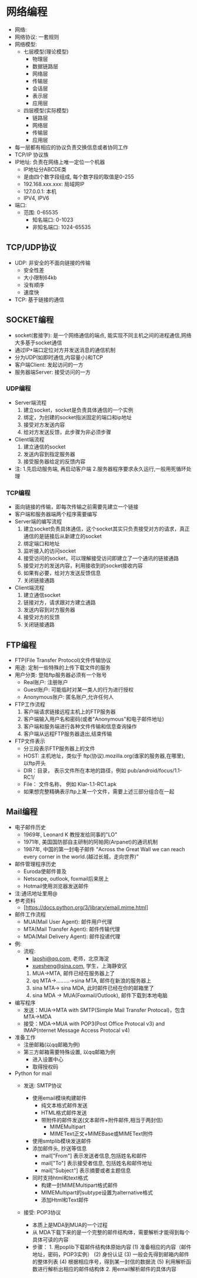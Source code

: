 # 网络编程
- 网络: 
- 网络协议: 一套规则
- 网络模型:
   - 七层模型(理论模型)
      - 物理层
      - 数据链路层
      - 网络层
      - 传输层
      - 会话层
      - 表示层
      - 应用层
   - 四层模型(实际模型)
      - 链路层
      - 网络层
      - 传输层
      - 应用层
- 每一层都有相应的协议负责交换信息或者协同工作
- TCP/IP 协议族
- IP地址: 负责在网络上唯一定位一个机器
   - IP地址分ABCDE类
   - 是由四个数字段组成, 每个数字段的取值是0-255
   - 192.168.xxx.xxx: 局域网IP
   - 127.0.0.1: 本机
   - IPV4, IPV6
- 端口: 
   - 范围: 0-65535
      - 知名端口: 0-1023
      - 非知名端口: 1024-65535
## TCP/UDP协议
- UDP: 非安全的不面向链接的传输
   - 安全性差
   - 大小限制64kb
   - 没有顺序
   - 速度快
- TCP: 基于链接的通信
## SOCKET编程
- socket(套接字): 是一个网络通信的端点, 能实现不同主机之间的进程通信,网络大多基于socket通信
- 通过IP+端口定位对方并发送消息的通信机制
- 分为UDP(如即时通信,内容量小)和TCP 
- 客户端Client: 发起访问的一方
- 服务器端Server: 接受访问的一方
### UDP编程
- Server端流程
    1. 建立socket，socket是负责具体通信的一个实例
    2. 绑定，为创建的socket指派固定的端口和ip地址
    3. 接受对方发送内容
    4. 给对方发送反馈，此步骤为非必须步骤
- Client端流程
    1. 建立通信的socket
    2. 发送内容到指定服务器
    3. 接受服务器给定的反馈内容
- 注: 1.先启动服务端, 再启动客户端
      2.服务器程序要求永久运行,一般用死循环处理
### TCP编程
- 面向链接的传输，即每次传输之前需要先建立一个链接
- 客户端和服务器端两个程序需要编写
- Server端的编写流程
     1. 建立socket负责具体通信，这个socket其实只负责接受对方的请求，真正通信的是链接后从新建立的socket
     2. 绑定端口和地址
     3. 监听接入的访问socket
     4. 接受访问的socket，可以理解接受访问即建立了一个通讯的链接通路
     5. 接受对方的发送内容，利用接收到的socket接收内容
     6. 如果有必要，给对方发送反馈信息
     7. 关闭链接通路
- Client端流程
     1. 建立通信socket
     2. 链接对方，请求跟对方建立通路
     3. 发送内容到对方服务器
     4. 接受对方的反馈
     5. 关闭链接通路
## FTP编程
- FTP(File Transfer Protocol)文件传输协议
- 用途: 定制一些特殊的上传下载文件的服务
- 用户分类: 登陆ftp服务器必须有一个账号
   - Real账户: 注册账户
   - Guest账户: 可能临时对某一类人的行为进行授权
   - Anonymous账户: 匿名账户,允许任何人
- FTP工作流程
   1. 客户端请求链接远程主机上的FTP服务器
   2. 客户端输入用户名和密码(或者"Anonymous"和电子邮件地址)
   3. 客户端和服务端进行各种文件传输和信息查询操作
   4. 客户端从远程FTP服务器退出,结束传输
- FTP文件表示
   - 分三段表示FTP服务器上的文件
   - HOST: 主机地址，类似于 ftp(协议).mozilla.org(谁家的服务器,在哪里), 以ftp开头
   - DIR：目录， 表示文件所在本地的路径，例如 pub/android/focus/1.1-RC1/ 
   - File： 文件名称， 例如 Klar-1.1-RC1.apk
   - 如果想完整精确表示ftp上某一个文件，需要上述三部分组合在一起
## Mail编程
- 电子邮件历史
   - 1969年, Leonard K 教授发给同事的"LO"
   - 1971年, 美国国防部自主研制的阿帕网(Arpanet)的通讯机制 
   - 1987年, 中国的第一封电子邮件
     “Across the Great Wall we can reach every corner in the world.(越过长城，走向世界)”
- 邮件管理程序历史
   - Euroda使邮件普及
   - Netscape, outlook, foxmail后来居上 
   - Hotmail使用浏览器发送邮件
- 注:通讯地址里用@  
- 参考资料
   - [https://docs.python.org/3/library/email.mime.html]  
- 邮件工作流程   
   - MUA(Mail User Agent): 邮件用户代理
   - MTA(Mail Transfer Agent): 邮件传输代理
   - MDA(Mail Delivery Agent): 邮件投递代理
- 例:
   - 流程:
       - laoshi@qq.com, 老师，北京海淀
       - xuesheng@sina.com, 学生，上海静安区
       1. MUA->MTA, 邮件已经在服务器上了
       2. qq MTA->.........->sina MTA, 邮件在新浪的服务器上
       3. sina MTA-> sina MDA, 此时邮件已经在你的邮箱里了
       4. sina MDA -> MUA(Foxmail/Outlook), 邮件下载到本地电脑
- 编写程序
   - 发送：MUA->MTA with SMTP(Simple Mail Transfer Protocal)，包含MTA->MDA
   - 接受：MDA->MUA with POP3(Post Office Protocal v3) and IMAP(nternet Message Access Protocal v4)
- 准备工作
   - 注册邮箱(以qq邮箱为例)
   - 第三方邮箱需要特殊设置, 以qq邮箱为例
      - 进入设置中心
      - 取得授权码 
- Python for mail
   - 发送: SMTP协议
      - 使用email模块构建邮件
         - 纯文本格式邮件发送
         - HTML格式邮件发送
         - 带附件的邮件发送(文本邮件+附件邮件,相当于两封信)
            - MIMEMultipart
            - MIMEText正文+MIMEBase或MIMEText附件
      - 使用smtplib模块发送邮件
      - 添加邮件头, 抄送等信息
         - mail["From"] 表示发送者信息,包括姓名和邮件
         - mail["To"] 表示接受者信息, 包括姓名和邮件地址
         - mail["Subject"] 表示摘要或者主题信息 
      - 同时支持html和text格式
         - 构建一封MIMEMultipart格式邮件
         - MIMEMultipart的subtype设置为alternative格式
         - 添加Html和Text邮件
         
   - 接受: POP3协议
      - 本质上是MDA到MUA的一个过程
      - 从 MDA下载下来的是一个完整的邮件结构体，需要解析才能得到每个具体可读的内容
      - 步骤：
            1. 用poplib下载邮件结构体原始内容
                (1) 准备相应的内容（邮件地址，密码，POP3实例）
                (2) 身份认证
                (3) 一般会先得到邮箱内邮件的整体列表
                (4) 根据相应序号，得到某一封信的数据流
                (5) 利用解析函数进行解析出相应的邮件结构体
            2. 用email解析邮件的具体内容














    